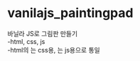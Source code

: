 # vanilajs_paintingpad
바닐라 JS로 그림판 만들기 <br>
-html, css, js <br>
-html의 <class>는 css용, <id>는 js용으로 통일
